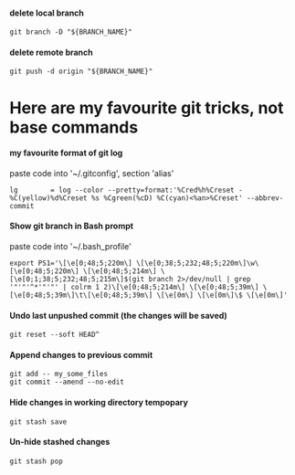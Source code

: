 #### delete local branch
```
git branch -D "${BRANCH_NAME}"
```

#### delete remote branch
```
git push -d origin "${BRANCH_NAME}"
```
# Here are my favourite git tricks, not base commands

#### my favourite format of git log
paste code into '~/.gitconfig', section 'alias'
```
lg        = log --color --pretty=format:'%Cred%h%Creset -%C(yellow)%d%Creset %s %Cgreen(%cD) %C(cyan)<%an>%Creset' --abbrev-commit
```

#### Show git branch in Bash prompt
paste code into '~/.bash_profile'
```
export PS1='\[\e[0;48;5;220m\] \[\e[0;38;5;232;48;5;220m\]\w\[\e[0;48;5;220m\] \[\e[0;48;5;214m\] \[\e[0;1;38;5;232;48;5;215m\]$(git branch 2>/dev/null | grep '"'"'^*'"'"' | colrm 1 2)\[\e[0;48;5;214m\] \[\e[0;48;5;39m\] \[\e[0;48;5;39m\]\t\[\e[0;48;5;39m\] \[\e[0m\] \[\e[0m\]\$ \[\e[0m\]'
```

#### Undo last unpushed commit (the changes will be saved)
```
git reset --soft HEAD^ 
```

#### Append changes to previous commit
```
git add -- my_some_files
git commit --amend --no-edit
```

#### Hide changes in working directory tempopary 
```
git stash save
```

#### Un-hide stashed changes
```
git stash pop
```
